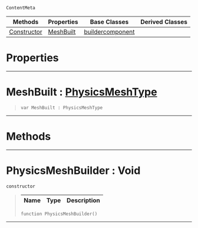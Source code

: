  `ContentMeta`

|Methods|Properties|Base Classes|Derived Classes|
|---|---|---|---|
|[ Constructor](https://github.com/zeroengineteam/ZeroDocs/blob/master/code_reference/class_reference/physicsmeshbuilder.markdown#physicsmeshbuilder-void)|[ MeshBuilt](https://github.com/zeroengineteam/ZeroDocs/blob/master/code_reference/class_reference/physicsmeshbuilder.markdown#meshbuilt-zero-engine-do)|[buildercomponent](https://github.com/zeroengineteam/ZeroDocs/blob/master/code_reference/class_reference/buildercomponent.markdown)| |


 #  Properties


---  
 #  MeshBuilt : [PhysicsMeshType](https://github.com/zeroengineteam/ZeroDocs/blob/master/code_reference/enum_reference.markdown#physicsmeshtype)

> 
> ``` lang=cpp, name=Zilch
> var MeshBuilt : PhysicsMeshType


---  
 #  Methods


---  
 #  PhysicsMeshBuilder : Void

 `constructor`

> 
> |Name|Type|Description|
> |---|---|---|
> ``` lang=cpp, name=Zilch
> function PhysicsMeshBuilder()
> ``` 


---  
 

 